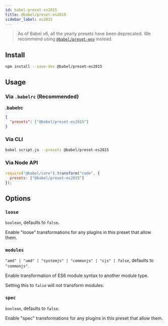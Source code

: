 ```yaml
---
id: babel-preset-es2015
title: @babel/preset-es2015
sidebar_label: es2015
---
```


> As of Babel v6, all the yearly presets have been deprecated.
> We recommend using [`@babel/preset-env`](preset-env.md) instead.

## Install

```sh
npm install --save-dev @babel/preset-es2015
```

## Usage

### Via `.babelrc` (Recommended)

**.babelrc**

```json
{
  "presets": ["@babel/preset-es2015"]
}
```

### Via CLI

```sh
babel script.js --presets @babel/preset-es2015
```

### Via Node API

```javascript
require("@babel/core").transform("code", {
  presets: ["@babel/preset-es2015"]
});
```

## Options

### `loose`

`boolean`, defaults to `false`.

Enable "loose" transformations for any plugins in this preset that allow them.

### `modules`

`"amd" | "umd" | "systemjs" | "commonjs" | "cjs" | false`, defaults to `"commonjs"`.

Enable transformation of ES6 module syntax to another module type.

Setting this to `false` will not transform modules.

### `spec`

`boolean`, defaults to `false`.

Enable "spec" transformations for any plugins in this preset that allow them.

